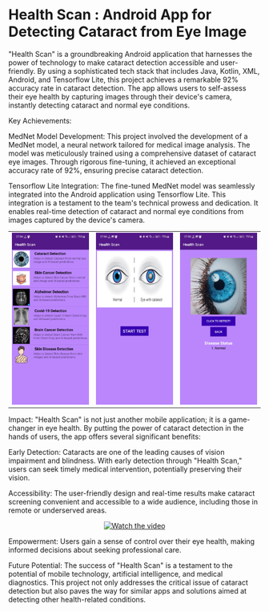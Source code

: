 # Health Scan : Android App for Detecting Cataract from Eye Image

"Health Scan" is a groundbreaking Android application that harnesses the power of technology to make cataract detection accessible and user-friendly. By using a sophisticated tech stack that includes Java, Kotlin, XML, Android, and Tensorflow Lite, this project achieves a remarkable 92% accuracy rate in cataract detection. The app allows users to self-assess their eye health by capturing images through their device's camera, instantly detecting cataract and normal eye conditions.

Key Achievements:

MedNet Model Development:
This project involved the development of a MedNet model, a neural network tailored for medical image analysis. The model was meticulously trained using a comprehensive dataset of cataract eye images. Through rigorous fine-tuning, it achieved an exceptional accuracy rate of 92%, ensuring precise cataract detection.

Tensorflow Lite Integration:
The fine-tuned MedNet model was seamlessly integrated into the Android application using Tensorflow Lite. This integration is a testament to the team's technical prowess and dedication. It enables real-time detection of cataract and normal eye conditions from images captured by the device's camera.

<table>
  <tr>
    <td><img src="images/Screenshot_20231008_070405_Health Scan.jpg" alt="Image 1"></td>
    <td><img src="images/Screenshot_20231008_070410_Health Scan.jpg" alt="Image 2"></td>
    <td><img src="images/Screenshot_20231008_070517_Health Scan.jpg" alt="Image 3"></td>
  </tr>
</table>

Impact:
"Health Scan" is not just another mobile application; it is a game-changer in eye health. By putting the power of cataract detection in the hands of users, the app offers several significant benefits:

Early Detection: Cataracts are one of the leading causes of vision impairment and blindness. With early detection through "Health Scan," users can seek timely medical intervention, potentially preserving their vision.

Accessibility: The user-friendly design and real-time results make cataract screening convenient and accessible to a wide audience, including those in remote or underserved areas.

<div align="center">
  <a href="[images/Video.mp4](https://youtu.be/k15icHzm15M)">
    <img src="[images/Video.mp4](https://youtu.be/k15icHzm15M)" alt="Watch the video">
  </a>
</div>

Empowerment: Users gain a sense of control over their eye health, making informed decisions about seeking professional care.

Future Potential:
The success of "Health Scan" is a testament to the potential of mobile technology, artificial intelligence, and medical diagnostics. This project not only addresses the critical issue of cataract detection but also paves the way for similar apps and solutions aimed at detecting other health-related conditions.
